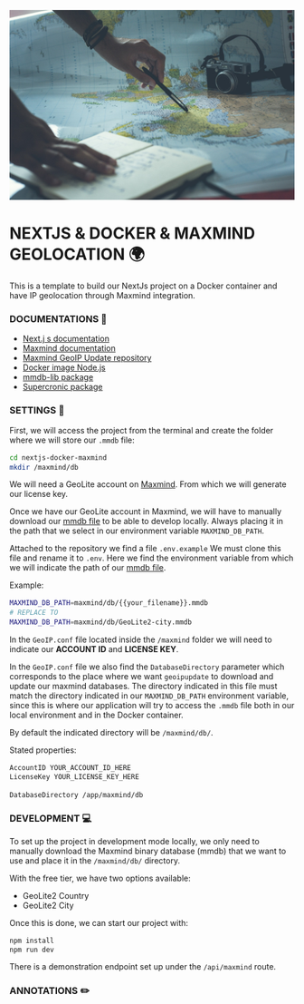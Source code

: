 ![Image of a person marking points on a map!](/docs/header_image.jpg "Image of a person marking points on a map")

# NEXTJS & DOCKER & MAXMIND GEOLOCATION :earth_africa:

This is a template to build our NextJs project on a Docker container and have IP geolocation through Maxmind integration.

### DOCUMENTATIONS :page_facing_up:

- [Next.j s documentation](https://nextjs.org/docs)
- [Maxmind documentation](https://dev.maxmind.com/geoip/)
- [Maxmind GeoIP Update repository](https://github.com/maxmind/geoipupdate)
- [Docker image Node.js](https://hub.docker.com/_/node)
- [mmdb-lib package](https://www.npmjs.com/package/mmdb-lib)
- [Supercronic package](https://github.com/aptible/supercronic)

### SETTINGS :wrench:

First, we will access the project from the terminal and create the folder where we will store our `.mmdb` file:

```bash
cd nextjs-docker-maxmind
mkdir /maxmind/db
```

We will need a GeoLite account on [Maxmind](https://www.maxmind.com/en/geolite2/signup). From which we will generate our license key.

Once we have our GeoLite account in Maxmind, we will have to manually download our [mmdb file](https://dev.maxmind.com/geoip/docs/databases/city-and-country/) to be able to develop locally. Always placing it in the path that we select in our environment variable `MAXMIND_DB_PATH`.

Attached to the repository we find a file `.env.example` We must clone this file and rename it to `.env`. Here we find the environment variable from which we will indicate the path of our [mmdb file](https://maxmind.github.io/MaxMind-DB/).

Example:

```bash
MAXMIND_DB_PATH=maxmind/db/{{your_filename}}.mmdb
# REPLACE TO
MAXMIND_DB_PATH=maxmind/db/GeoLite2-city.mmdb
```

In the `GeoIP.conf` file located inside the `/maxmind` folder we will need to indicate our __ACCOUNT ID__ and __LICENSE KEY__.

In the `GeoIP.conf` file we also find the `DatabaseDirectory` parameter which corresponds to the place where we want `geoipupdate` to download and update our maxmind databases. The directory indicated in this file must match the directory indicated in our `MAXMIND_DB_PATH` environment variable, since this is where our application will try to access the `.mmdb` file both in our local environment and in the Docker container.

By default the indicated directory will be `/maxmind/db/`.

Stated properties:

```
AccountID YOUR_ACCOUNT_ID_HERE
LicenseKey YOUR_LICENSE_KEY_HERE

DatabaseDirectory /app/maxmind/db
```

### DEVELOPMENT :computer:

To set up the project in development mode locally, we only need to manually download the Maxmind binary database (mmdb) that we want to use and place it in the `/maxmind/db/` directory. 

With the free tier, we have two options available:

- GeoLite2 Country
- GeoLite2 City

Once this is done, we can start our project with:

```
npm install
npm run dev
```

There is a demonstration endpoint set up under the `/api/maxmind` route.

### ANNOTATIONS :pencil2: